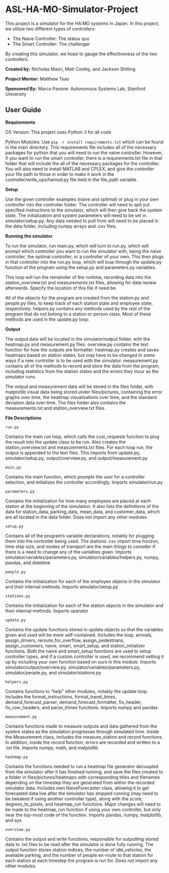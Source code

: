 # ASL-HA-MO-Simulator-Project

This project is a simulator for the HA:MO systems in Japan.
In this project, we utilize two different types of controllers:
- The Naive Controller: The status quo
- The Smart Controller: The challenger

By creating this simulator, we hope to gauge the effectiveness of the two controllers.


**Created by:**
 Nicholas Masri, Matt Cooley, and Jackson Shilling

**Project Mentor:** Matthew Tsao

**Sponsored By:** Marco Pavone: Autonomous Systems Lab, Stanford University




## User Guide

**Requirements**

OS Version: This project uses Python 3 for all code

Python Modules: Use `pip -r install requirements.txt` which can be found in the main directory. This requirements file includes all of the necessary packages for python that you will need to run the naive controller. However, if you want to run the smart controller, there is a requirements.txt file in that folder that will include the all of the necessary packages for the controller. You will also need to install MATLAB and CPLEX, and give the controller your file path to those in order to make it work in the controller/write_ups/hamod.py file held in the file_path variable.



**Setup**

Use the given controller examples (naive and optimal) or plug in your own controller into the controller folder. The controller will need to spit out specified instructions to the simulator, which will then give back the system state. The initialization and system parameters will need to be set in simulator/setup.py. Any data needed to pull from will need to be placed in the data folder, including numpy arrays and .csv files. 

**Running the simulator**

To run the simulator, run main.py, which will turn to run.py, which will prompt which controller you want to run the simulator with, being the naive controller, the optimal controller, or a controller of your own. This then plugs in that controller into the run.py loop, which will loop through the update.py function of the program using the setup.py and parameters.py variables. 

This loop will run the remainder of the runtime, recording data into the station_overview.txt and measurements.txt files, allowing for data review afterwards. Specify the location of this file if need be. 

All of the objects for the program are created from the station.py and people.py files, to keep track of each station state and employee state, respectively. helpers.py contains any methods used by the rest of the program that do not belong to a station or person class. Most of these methods are used in the update.py loop. 

**Output**

The output data will be located in the simulator/output folder, with the heatmap.py and measurement.py files. overview.py contains the text function for how the outputs are formatter. heatmap.py creates and saves heatmaps based on station states, but may have to be changed in some ways if a new controller is to be used with the simulator. measurement.py contains all of the methods to record and store the data from the program, including statistics from the station states and the errors they incur as the simulator runs. 

The output and measurement data will be stored in the files folder, with matplotlib visual data being stored under files/pictures, containing the error graphs over time, the heatmap visualizations over time, and the standard deviation data over time. The files folder also contains the measurements.txt and station_overview.txt files. 


**File Descriptions**

`run.py`

Contains the main run loop, which calls the cust_requests function to plug the result into the update class to be run. Also creates the station_overview.txt and measurements.txt files. For each loop run, the output is appended to the text files. This imports from update.py, simulator/setup.py, output/overview.py, and output/measurement.py

_`main.py`_

Contains the main function, which prompts the user for a controller selection, and initializes the controller accordingly. Imports simulator/run.py 

`parameters.py`

Contains the initialization for how many employees are placed at each station at the beginning of the simulation. It also lists the definitions of the data for station_data, parking_data, mean_data, and customer_data, which are all located in the data folder. Does not import any other modules. 

`setup.py`

Contains all of the program’s variable declarations, notably for plugging them into the controller being used. The stations .csv import time horizon, time step size, and modes of transport are the main things to consider if there is a need to change any of the variables given. Imports simulator/variables/parameters.py, simulator/variables/helpers.py, numpy, pandas, and datetime

`people.py`

Contains the initialization for each of the employee objects in the simulator and their internal methods. Imports simulator/setup.py

`stations.py`

Contains the initialization for each of the station objects in the simulator and their internal methods. Imports operator

`update.py`

Contains the update functions stored in update objects so that the variables given and used will be more self-contained. Includes the loop, arrivals, assign_drivers, reroute_for_overflow, assign_pedestrians, assign_customers, naive, smart, smart_setup, and station_initializer functions. Both the naive and smart_setup functions are used to setup controller types, and if a custom controller is used, we recommend setting it up by including your own function based on ours in this module. Imports simulator/output/overview.py, simulator/variables/parameters.py, simulator/people.py, and simulator/stations.py

`helpers.py`

Contains functions to “help” other modules, notably the update loop. Includes the format_instructions, format_travel_times, demand_forecast_parser, demand_forecast_formatter, fix_header, fix_row_headers, and parse_ttimes functions. Imports numpy and pandas 

`measurement.py`

Contains functions made to measure outputs and data gathered from the system states as the simulation progresses through simulated time. Inside the Measurement class, includes the measure_station and record functions. In addition, inside the record function, errors are recorded and written to a .txt file. Imports numpy, math, and matplotlib

`heatmap.py`

Contains the functions needed to run a heatmap file generator decoupled from the simulator after it has finished running, and save the files created to a folder in files/pictures/heatmaps with corresponding titles and filenames depending on the timestep they are generated from within the recorded simulator data. Includes own NaiveForecaster class, allowing it to get forecasted data live after the simulator has stopped running (may need to be tweaked if using another controller type), along with the score, degrees_to_pixels, and heatmap_run functions. Major changes will need to be made to the heatmap_run function if using your own controller, but only near the top-most code of the function. Imports pandas, numpy, matplotlib, and sys

`overview.py`

Contains the output and write functions, responsible for outputting stored data to .txt files to be read after the simulator is done fully running. The output function stores station indices, the number of idle_vehicles, the available parking, and the number of people en-route to that station for each station at each timestep the program is run for. Does not import any other modules.
